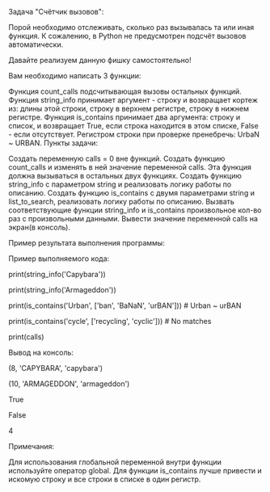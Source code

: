 Задача "Счётчик вызовов":

Порой необходимо отслеживать, сколько раз вызывалась та или иная функция. К сожалению, в Python не предусмотрен подсчёт вызовов автоматически.

Давайте реализуем данную фишку самостоятельно!



Вам необходимо написать 3 функции:

Функция count_calls подсчитывающая вызовы остальных функций.
Функция string_info принимает аргумент - строку и возвращает кортеж из: длины этой строки, строку в верхнем регистре, строку в нижнем регистре.
Функция is_contains принимает два аргумента: строку и список, и возвращает True, если строка находится в этом списке, False - если отсутствует. Регистром строки при проверке пренебречь: UrbaN ~ URBAN.
Пункты задачи:

Создать переменную calls = 0 вне функций.
Создать функцию count_calls и изменять в ней значение переменной calls. Эта функция должна вызываться в остальных двух функциях.
Создать функцию string_info с параметром string и реализовать логику работы по описанию.
Создать функцию is_contains с двумя параметрами string и list_to_search, реализовать логику работы по описанию.
Вызвать соответствующие функции string_info и is_contains произвольное кол-во раз с произвольными данными.
Вывести значение переменной calls на экран(в консоль).


Пример результата выполнения программы:

Пример выполняемого кода:

print(string_info('Capybara'))

print(string_info('Armageddon'))

print(is_contains('Urban', ['ban', 'BaNaN', 'urBAN'])) # Urban ~ urBAN

print(is_contains('cycle', ['recycling', 'cyclic'])) # No matches

print(calls)

Вывод на консоль:

(8, 'CAPYBARA', 'capybara')

(10, 'ARMAGEDDON', 'armageddon')

True

False

4

Примечания:

Для использования глобальной переменной внутри функции используйте оператор global.
Для функции is_contains лучше привести и искомую строку и все строки в списке в один регистр.

